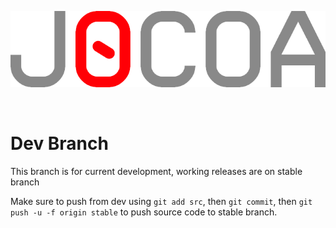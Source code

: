 <p align="center">
  <img src="https://github.com/MilkyBruv/jocoa/blob/main/res/jocoaTitle.png"/>
</p>

<br/>

# Dev Branch

This branch is for current development, working releases are on stable branch

Make sure to push from dev using `git add src`, then `git commit`, then `git push -u -f origin stable` to push source code to stable branch.